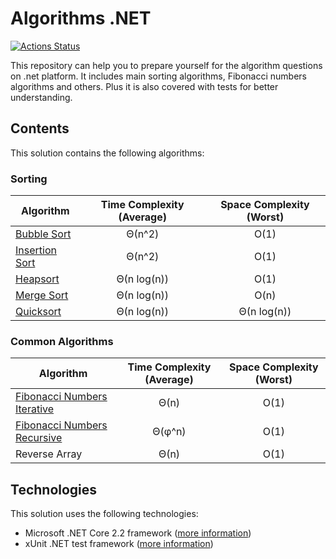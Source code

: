 # Algorithms .NET

[![Actions Status](https://github.com/ashkue/algorithms-dotnet/workflows/Build%20and%20Test/badge.svg)](https://github.com/ashkue/algorithms-dotnet/actions)

This repository can help you to prepare yourself for the algorithm questions on .net platform. It includes main sorting algorithms, Fibonacci numbers algorithms and others. Plus it is also covered with tests for better understanding.

## Contents

This solution contains the following algorithms:

### Sorting

| Algorithm | Time Complexity (Average) | Space Complexity (Worst) |
|---------|:---------:|:---------:|
| [Bubble Sort](https://en.wikipedia.org/wiki/Bubble_sort) | Θ(n^2) | O(1) |
| [Insertion Sort](https://en.wikipedia.org/wiki/Insertion_sort) | Θ(n^2) | O(1) |
| [Heapsort](https://en.wikipedia.org/wiki/Heapsort) | Θ(n log(n)) | O(1) |
| [Merge Sort](https://en.wikipedia.org/wiki/Merge_sort) | Θ(n log(n)) | O(n) |
| [Quicksort](https://en.wikipedia.org/wiki/Quicksort) | Θ(n log(n)) | Θ(n log(n)) |

### Common Algorithms

| Algorithm | Time Complexity (Average) | Space Complexity (Worst) |
|---------|:---------:|:---------:|
| [Fibonacci Numbers Iterative](https://en.wikipedia.org/wiki/Fibonacci_number) | Θ(n) | O(1) |
| [Fibonacci Numbers Recursive](https://en.wikipedia.org/wiki/Fibonacci_number) | Θ(φ^n) | O(1) |
| Reverse Array | Θ(n) | O(1) |

## Technologies

This solution uses the following technologies:

- Microsoft .NET Core 2.2 framework ([more information](https://dotnet.microsoft.com/download/))
- xUnit .NET test framework ([more information](https://xunit.github.io/))
